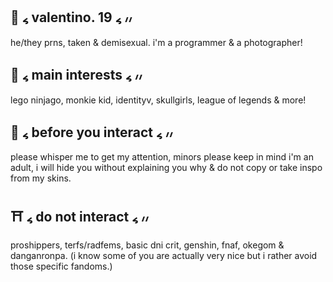 🥢 ៹ valentino. 19 ៹ ៸៸
---
he/they prns, taken & demisexual. i'm a programmer & a photographer! 

🏮 ៹ main interests ៹ ៸៸
---
lego ninjago, monkie kid, identityv, skullgirls, league of legends & more!

🧧 ៹ before you interact ៹ ៸៸
---
please whisper me to get my attention, minors please keep in mind i'm an adult,
i will hide you without explaining you why & do not copy or take inspo from my skins.

⛩️ ៹ do not interact ៹ ៸៸
---
proshippers, terfs/radfems, basic dni crit, genshin, fnaf, okegom & danganronpa.
(i know some of you are actually very nice but i rather avoid those specific fandoms.) 
